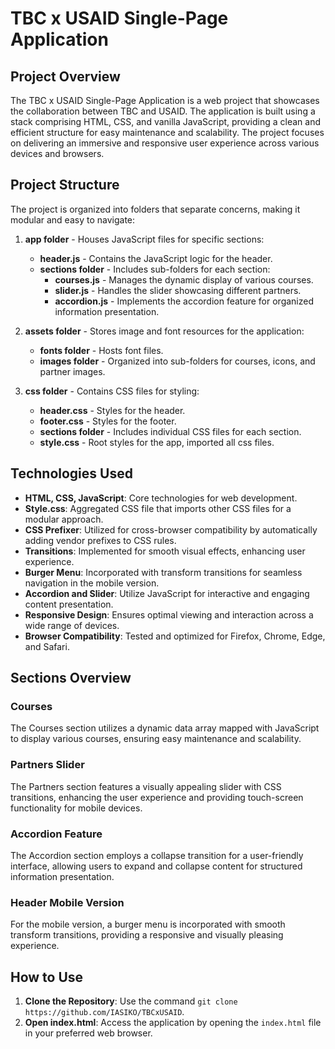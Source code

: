 # TBC x USAID Single-Page Application

## Project Overview

The TBC x USAID Single-Page Application is a web project that showcases the collaboration between TBC and USAID. The application is built using a stack comprising HTML, CSS, and vanilla JavaScript, providing a clean and efficient structure for easy maintenance and scalability. The project focuses on delivering an immersive and responsive user experience across various devices and browsers.

## Project Structure

The project is organized into folders that separate concerns, making it modular and easy to navigate:

1. **app folder** - Houses JavaScript files for specific sections:

   - **header.js** - Contains the JavaScript logic for the header.
   - **sections folder** - Includes sub-folders for each section:
     - **courses.js** - Manages the dynamic display of various courses.
     - **slider.js** - Handles the slider showcasing different partners.
     - **accordion.js** - Implements the accordion feature for organized information presentation.

2. **assets folder** - Stores image and font resources for the application:

   - **fonts folder** - Hosts font files.
   - **images folder** - Organized into sub-folders for courses, icons, and partner images.

3. **css folder** - Contains CSS files for styling:
   - **header.css** - Styles for the header.
   - **footer.css** - Styles for the footer.
   - **sections folder** - Includes individual CSS files for each section.
   - **style.css** - Root styles for the app, imported all css files.

## Technologies Used

- **HTML, CSS, JavaScript**: Core technologies for web development.
- **Style.css**: Aggregated CSS file that imports other CSS files for a modular approach.
- **CSS Prefixer**: Utilized for cross-browser compatibility by automatically adding vendor prefixes to CSS rules.
- **Transitions**: Implemented for smooth visual effects, enhancing user experience.
- **Burger Menu**: Incorporated with transform transitions for seamless navigation in the mobile version.
- **Accordion and Slider**: Utilize JavaScript for interactive and engaging content presentation.
- **Responsive Design**: Ensures optimal viewing and interaction across a wide range of devices.
- **Browser Compatibility**: Tested and optimized for Firefox, Chrome, Edge, and Safari.

## Sections Overview

### Courses

The Courses section utilizes a dynamic data array mapped with JavaScript to display various courses, ensuring easy maintenance and scalability.

### Partners Slider

The Partners section features a visually appealing slider with CSS transitions, enhancing the user experience and providing touch-screen functionality for mobile devices.

### Accordion Feature

The Accordion section employs a collapse transition for a user-friendly interface, allowing users to expand and collapse content for structured information presentation.

### Header Mobile Version

For the mobile version, a burger menu is incorporated with smooth transform transitions, providing a responsive and visually pleasing experience.

## How to Use

1. **Clone the Repository**: Use the command `git clone https://github.com/IASIKO/TBCxUSAID`.
2. **Open index.html**: Access the application by opening the `index.html` file in your preferred web browser.
